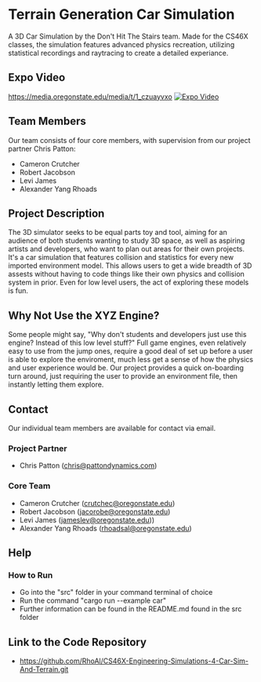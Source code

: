 # Terrain Generation Car Simulation
A 3D Car Simulation by the Don't Hit The Stairs team.
Made for the CS46X classes, the simulation features advanced physics recreation, utilizing statistical recordings and raytracing to create a detailed experiance.

## Expo Video
https://media.oregonstate.edu/media/t/1_czuayvxo
[![Expo Video](https://cfvod.kaltura.com/p/391241/sp/39124100/thumbnail/entry_id/1_i26woxf0/version/100011/width/1470/height/855)](https://media.oregonstate.edu/media/t/1_czuayvxo)

## Team Members
Our team consists of four core members, with supervision from our project partner Chris Patton:
- Cameron Crutcher
- Robert Jacobson
- Levi James 
- Alexander Yang Rhoads

## Project Description
The 3D simulator seeks to be equal parts toy and tool, aiming for an audience of both students wanting to study 3D space, as well as aspiring artists and developers, who want to plan out areas for their own projects. It's a car simulation that features collision and statistics for every new imported environment model. This allows users to get a wide breadth of 3D assests without having to code things like their own physics and collision system in prior. Even for low level users, the act of exploring these models is fun. 

## Why Not Use the XYZ Engine?
Some people might say, "Why don't students and developers just use this engine? Instead of this low level stuff?" Full game engines, even relatively easy to use from the jump ones, require a good deal of set up before a user is able to explore the enviroment, much less get a sense of how the physics and user experience would be. Our project provides a quick on-boarding turn around, just requiring the user to provide an environment file, then instantly letting them explore.

## Contact
Our individual team members are available for contact via email.
### Project Partner 
- Chris Patton (chris@pattondynamics.com)
### Core Team
- Cameron Crutcher (crutchec@oregonstate.edu)
- Robert Jacobson (jacorobe@oregonstate.edu)
- Levi James (jameslev@oregonstate.edu))
- Alexander Yang Rhoads (rhoadsal@oregonstate.edu)

## Help
### How to Run
- Go into the "src" folder in your command terminal of choice
- Run the command "cargo run --example car"
- Further information can be found in the README.md found in the src folder
  
## Link to the Code Repository
- https://github.com/RhoAl/CS46X-Engineering-Simulations-4-Car-Sim-And-Terrain.git
